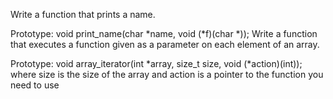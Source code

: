 Write a function that prints a name.

Prototype: void print_name(char *name, void (*f)(char *)); Write a function that executes a function given as a parameter on each element of an array.

Prototype: void array_iterator(int *array, size_t size, void (*action)(int));
where size is the size of the array
and action is a pointer to the function you need to use 

